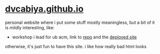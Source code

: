# [dvcabiya.github.io](https://dvcabiya.github.io/)

personal website where i put some stuff
mostly meaningless, but a bit of it is mildly interesting, like:
- workshop i lead for ub acm, link to [repo](https://github.com/dvcabiya/acm) and the [deployed site](https://dvcabiya.github.io/acm)

otherwise, it's just fun to have this site. i like how really bad html looks
